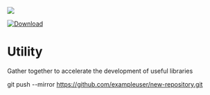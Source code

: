 
<a href='https://bintray.com/ahmad-aghazadeh-a/ahmad.aghazadeh.utility/aghazadeh.ahmad.utility/view?source=watch' alt='Get automatic notifications about new "aghazadeh.ahmad.utility" versions'><img src='https://www.bintray.com/docs/images/bintray_badge_color.png'></a>

[ ![Download](https://api.bintray.com/packages/ahmad-aghazadeh-a/ahmad.aghazadeh.utility/aghazadeh.ahmad.utility/images/download.svg) ](https://bintray.com/ahmad-aghazadeh-a/ahmad.aghazadeh.utility/aghazadeh.ahmad.utility/_latestVersion)

# Utility
Gather together to accelerate the development of useful libraries
git push --mirror https://github.com/exampleuser/new-repository.git
